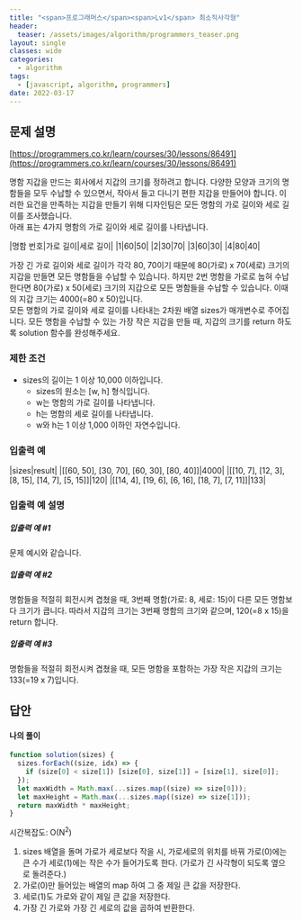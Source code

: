 ```yaml
---
title: "<span>프로그래머스</span><span>Lv1</span> 최소직사각형"
header:
  teaser: /assets/images/algorithm/programmers_teaser.png
layout: single
classes: wide
categories:
  - algorithm
tags:
  - [javascript, algorithm, programmers]
date: 2022-03-17
---
```


## 문제 설명

[https://programmers.co.kr/learn/courses/30/lessons/86491](https://programmers.co.kr/learn/courses/30/lessons/86491)

명함 지갑을 만드는 회사에서 지갑의 크기를 정하려고 합니다. 다양한 모양과 크기의 명함들을 모두 수납할 수 있으면서, 작아서 들고 다니기 편한 지갑을 만들어야 합니다. 이러한 요건을 만족하는 지갑을 만들기 위해 디자인팀은 모든 명함의 가로 길이와 세로 길이를 조사했습니다.  
아래 표는 4가지 명함의 가로 길이와 세로 길이를 나타냅니다.

|명함 번호|가로 길이|세로 길이|
|1|60|50|
|2|30|70|
|3|60|30|
|4|80|40|

가장 긴 가로 길이와 세로 길이가 각각 80, 70이기 때문에 80(가로) x 70(세로) 크기의 지갑을 만들면 모든 명함들을 수납할 수 있습니다. 하지만 2번 명함을 가로로 눕혀 수납한다면 80(가로) x 50(세로) 크기의 지갑으로 모든 명함들을 수납할 수 있습니다. 이때의 지갑 크기는 4000(=80 x 50)입니다.  
모든 명함의 가로 길이와 세로 길이를 나타내는 2차원 배열 sizes가 매개변수로 주어집니다. 모든 명함을 수납할 수 있는 가장 작은 지갑을 만들 때, 지갑의 크기를 return 하도록 solution 함수를 완성해주세요.

### 제한 조건

- sizes의 길이는 1 이상 10,000 이하입니다.
  - sizes의 원소는 [w, h] 형식입니다.
  - w는 명함의 가로 길이를 나타냅니다.
  - h는 명함의 세로 길이를 나타냅니다.
  - w와 h는 1 이상 1,000 이하인 자연수입니다.

### 입출력 예

|sizes|result|
|[[60, 50], [30, 70], [60, 30], [80, 40]]|4000|
|[[10, 7], [12, 3], [8, 15], [14, 7], [5, 15]]|120|
|[[14, 4], [19, 6], [6, 16], [18, 7], [7, 11]]|133|

### 입출력 예 설명

##### 입출력 예 #1

문제 예시와 같습니다.

##### 입출력 예 #2

명함들을 적절히 회전시켜 겹쳤을 때, 3번째 명함(가로: 8, 세로: 15)이 다른 모든 명함보다 크기가 큽니다. 따라서 지갑의 크기는 3번째 명함의 크기와 같으며, 120(=8 x 15)을 return 합니다.

##### 입출력 예 #3

명함들을 적절히 회전시켜 겹쳤을 때, 모든 명함을 포함하는 가장 작은 지갑의 크기는 133(=19 x 7)입니다.

## 답안

#### 나의 풀이

```javascript
function solution(sizes) {
  sizes.forEach((size, idx) => {
    if (size[0] < size[1]) [size[0], size[1]] = [size[1], size[0]];
  });
  let maxWidth = Math.max(...sizes.map((size) => size[0]));
  let maxHeight = Math.max(...sizes.map((size) => size[1]));
  return maxWidth * maxHeight;
}
```

시간복잡도: O(N<sup>2</sup>)

1. sizes 배열을 돌며 가로가 세로보다 작을 시, 가로세로의 위치를 바꿔 가로(0)에는 큰 수가 세로(1)에는 작은 수가 들어가도록 한다. (가로가 긴 사각형이 되도록 옆으로 돌려준다.)
1. 가로(0)만 들어있는 배열의 map 하여 그 중 제일 큰 값을 저장한다.
1. 세로(1)도 가로와 같이 제일 큰 값을 저장한다.
1. 가장 긴 가로와 가장 긴 세로의 값을 곱하여 반환한다.
